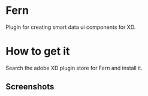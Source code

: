 # Fern

Plugin for creating smart data ui components for XD.

# How to get it
Search the adobe XD plugin store for Fern and install it.

## Screenshots
<!-- ![Pick location](/images/screenshots/1.png?raw=true "Pick location") -->
